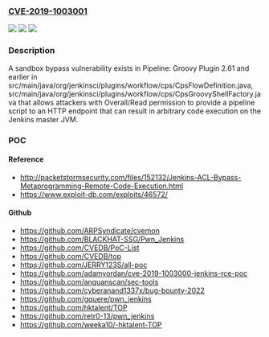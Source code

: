 ### [CVE-2019-1003001](https://cve.mitre.org/cgi-bin/cvename.cgi?name=CVE-2019-1003001)
![](https://img.shields.io/static/v1?label=Product&message=Pipeline%3A%20Groovy%20Plugin&color=blue)
![](https://img.shields.io/static/v1?label=Version&message=n%2Fa&color=blue)
![](https://img.shields.io/static/v1?label=Vulnerability&message=CWE-693&color=brighgreen)

### Description

A sandbox bypass vulnerability exists in Pipeline: Groovy Plugin 2.61 and earlier in src/main/java/org/jenkinsci/plugins/workflow/cps/CpsFlowDefinition.java, src/main/java/org/jenkinsci/plugins/workflow/cps/CpsGroovyShellFactory.java that allows attackers with Overall/Read permission to provide a pipeline script to an HTTP endpoint that can result in arbitrary code execution on the Jenkins master JVM.

### POC

#### Reference
- http://packetstormsecurity.com/files/152132/Jenkins-ACL-Bypass-Metaprogramming-Remote-Code-Execution.html
- https://www.exploit-db.com/exploits/46572/

#### Github
- https://github.com/ARPSyndicate/cvemon
- https://github.com/BLACKHAT-SSG/Pwn_Jenkins
- https://github.com/CVEDB/PoC-List
- https://github.com/CVEDB/top
- https://github.com/JERRY123S/all-poc
- https://github.com/adamyordan/cve-2019-1003000-jenkins-rce-poc
- https://github.com/anquanscan/sec-tools
- https://github.com/cyberanand1337x/bug-bounty-2022
- https://github.com/gquere/pwn_jenkins
- https://github.com/hktalent/TOP
- https://github.com/retr0-13/pwn_jenkins
- https://github.com/weeka10/-hktalent-TOP


